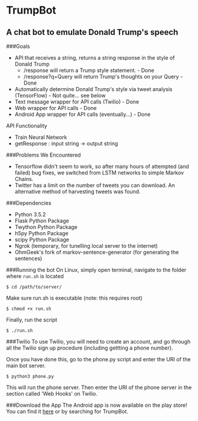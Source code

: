 # TrumpBot
## A chat bot to emulate Donald Trump's speech

###Goals
+ API that receives a string, returns a string response in the style of Donald Trump
  * /response will return a Trump style statement. - Done
  * /response?q=Query will return Trump's thoughts on your Query - Done
+ Automatically determine Donald Trump's style via tweet analysis (TensorFlow) - Not quite... see below
+ Text message wrapper for API calls (Twilio) - Done
+ Web wrapper for API calls - Done
+ Android App wrapper for API calls (eventually...) - Done

API Functionality
+ Train Neural Network
+ getResponse : input string -> output string

###Problems We Encountered
+ Tensorflow didn't seem to work, so after many hours of attempted (and failed) bug fixes, we switched from LSTM networks to simple Markov Chains.
+ Twitter has a limit on the number of tweets you can download. An alternative method of harvesting tweets was found.

###Dependencies
+ Python 3.5.2
+ Flask Python Package
+ Twython Python Package
+ h5py Python Package
+ scipy Python Package
+ Ngrok (temporary, for tunelling local server to the internet)
+ OhmGeek's fork of markov-sentence-generator (for generating the sentences)

###Running the bot
On Linux, simply open terminal, navigate to the folder where `run.sh` is located
```
$ cd /path/to/server/
```
Make sure run.sh is executable (note: this requires root)
```
$ chmod +x run.sh
```
Finally, run the script    
```
$ ./run.sh
```

###Twilio
To use Twilio, you will need to create an account, and go through all the Twilio sign up procedure (including gettting a phone number).

Once you have done this, go to the phone.py script and enter the URI of the main bot server.

```
$ python3 phone.py
```
This will run the phone server. Then enter the URI of the phone server in the section called 'Web Hooks' on Twilio.

###Download the App
The Android app is now available on the play store! You can find it [here](https://play.google.com/store/apps/details?id=co.brookesoftware.mike.trumpbot) or by searching for TrumpBot.
